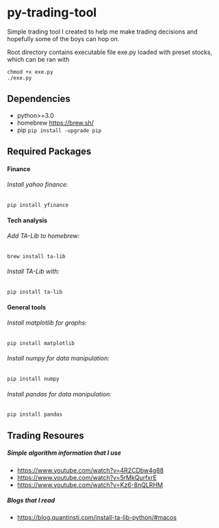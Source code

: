 # py-trading-tool

Simple trading tool I created to help me make trading decisions and hopefully some of the boys can hop on.

Root directory contains executable file exe.py loaded with preset stocks, which can be ran with
````
chmod +x exe.py
./exe.py
````
## Dependencies
- python>=3.0
- homebrew https://brew.sh/
- pip `pip install -upgrade pip`

## Required Packages

#### Finance
###### Install yahoo finance:
`pip install yfinance`
 
#### Tech analysis
###### Add TA-Lib to homebrew:
`brew install ta-lib`

###### Install TA-Lib with:
`pip install ta-lib`

#### General tools
###### Install matplotlib for graphs:
`pip install matplotlib`
###### Install numpy for data manipulation:
`pip install numpy`
###### Install pandas for data manipulation:
`pip install pandas`

## Trading Resoures

##### Simple algorithm information that I use
- https://www.youtube.com/watch?v=4R2CDbw4g88
- https://www.youtube.com/watch?v=5rMkQurfxrE
- https://www.youtube.com/watch?v=Kz6-8nQLRHM


##### Blogs that I read
- https://blog.quantinsti.com/install-ta-lib-python/#macos
